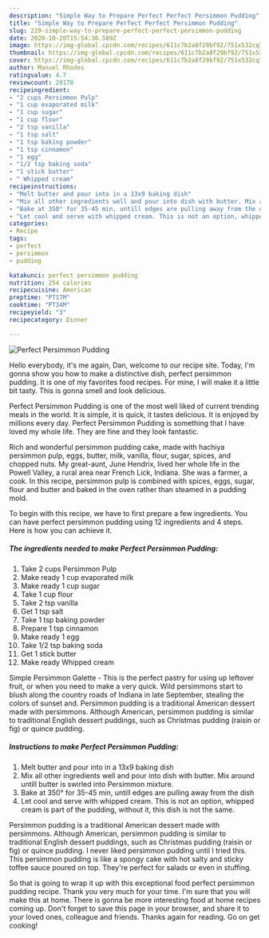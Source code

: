 ```yaml
---
description: "Simple Way to Prepare Perfect Perfect Persimmon Pudding"
title: "Simple Way to Prepare Perfect Perfect Persimmon Pudding"
slug: 229-simple-way-to-prepare-perfect-perfect-persimmon-pudding
date: 2020-10-28T15:54:36.589Z
image: https://img-global.cpcdn.com/recipes/611c7b2a8f29bf92/751x532cq70/perfect-persimmon-pudding-recipe-main-photo.jpg
thumbnail: https://img-global.cpcdn.com/recipes/611c7b2a8f29bf92/751x532cq70/perfect-persimmon-pudding-recipe-main-photo.jpg
cover: https://img-global.cpcdn.com/recipes/611c7b2a8f29bf92/751x532cq70/perfect-persimmon-pudding-recipe-main-photo.jpg
author: Manuel Rhodes
ratingvalue: 4.7
reviewcount: 20178
recipeingredient:
- "2 cups Persimmon Pulp"
- "1 cup evaporated milk"
- "1 cup sugar"
- "1 cup flour"
- "2 tsp vanilla"
- "1 tsp salt"
- "1 tsp baking powder"
- "1 tsp cinnamon"
- "1 egg"
- "1/2 tsp baking soda"
- "1 stick butter"
- " Whipped cream"
recipeinstructions:
- "Melt butter and pour into in a 13x9 baking dish"
- "Mix all other ingredients well and pour into dish with butter. Mix around untill butter is swirled into Persimmon mixture."
- "Bake at 350° for 35-45 min, untill edges are pulling away from the dish"
- "Let cool and serve with whipped cream. This is not an option, whipped cream is part of the pudding, without it, this dish is not the same."
categories:
- Recipe
tags:
- perfect
- persimmon
- pudding

katakunci: perfect persimmon pudding 
nutrition: 254 calories
recipecuisine: American
preptime: "PT17M"
cooktime: "PT34M"
recipeyield: "3"
recipecategory: Dinner

---
```



![Perfect Persimmon Pudding](https://img-global.cpcdn.com/recipes/611c7b2a8f29bf92/751x532cq70/perfect-persimmon-pudding-recipe-main-photo.jpg)

Hello everybody, it's me again, Dan, welcome to our recipe site. Today, I'm gonna show you how to make a distinctive dish, perfect persimmon pudding. It is one of my favorites food recipes. For mine, I will make it a little bit tasty. This is gonna smell and look delicious.

Perfect Persimmon Pudding is one of the most well liked of current trending meals in the world. It is simple, it is quick, it tastes delicious. It is enjoyed by millions every day. Perfect Persimmon Pudding is something that I have loved my whole life. They are fine and they look fantastic.

Rich and wonderful persimmon pudding cake, made with hachiya persimmon pulp, eggs, butter, milk, vanilla, flour, sugar, spices, and chopped nuts. My great-aunt, June Hendrix, lived her whole life in the Powell Valley, a rural area near French Lick, Indiana. She was a farmer, a cook. In this recipe, persimmon pulp is combined with spices, eggs, sugar, flour and butter and baked in the oven rather than steamed in a pudding mold.


To begin with this recipe, we have to first prepare a few ingredients. You can have perfect persimmon pudding using 12 ingredients and 4 steps. Here is how you can achieve it.

<!--inarticleads1-->

##### The ingredients needed to make Perfect Persimmon Pudding:

1. Take 2 cups Persimmon Pulp
1. Make ready 1 cup evaporated milk
1. Make ready 1 cup sugar
1. Take 1 cup flour
1. Take 2 tsp vanilla
1. Get 1 tsp salt
1. Take 1 tsp baking powder
1. Prepare 1 tsp cinnamon
1. Make ready 1 egg
1. Take 1/2 tsp baking soda
1. Get 1 stick butter
1. Make ready  Whipped cream


Simple Persimmon Galette - This is the perfect pastry for using up leftover fruit, or when you need to make a very quick. Wild persimmons start to blush along the country roads of Indiana in late September, stealing the colors of sunset and. Persimmon pudding is a traditional American dessert made with persimmons. Although American, persimmon pudding is similar to traditional English dessert puddings, such as Christmas pudding (raisin or fig) or quince pudding. 

<!--inarticleads2-->

##### Instructions to make Perfect Persimmon Pudding:

1. Melt butter and pour into in a 13x9 baking dish
1. Mix all other ingredients well and pour into dish with butter. Mix around untill butter is swirled into Persimmon mixture.
1. Bake at 350° for 35-45 min, untill edges are pulling away from the dish
1. Let cool and serve with whipped cream. This is not an option, whipped cream is part of the pudding, without it, this dish is not the same.


Persimmon pudding is a traditional American dessert made with persimmons. Although American, persimmon pudding is similar to traditional English dessert puddings, such as Christmas pudding (raisin or fig) or quince pudding. I never liked persimmon pudding until I tried this. This persimmon pudding is like a spongy cake with hot salty and sticky toffee sauce poured on top. They&#39;re perfect for salads or even in stuffing. 

So that is going to wrap it up with this exceptional food perfect persimmon pudding recipe. Thank you very much for your time. I'm sure that you will make this at home. There is gonna be more interesting food at home recipes coming up. Don't forget to save this page in your browser, and share it to your loved ones, colleague and friends. Thanks again for reading. Go on get cooking!
